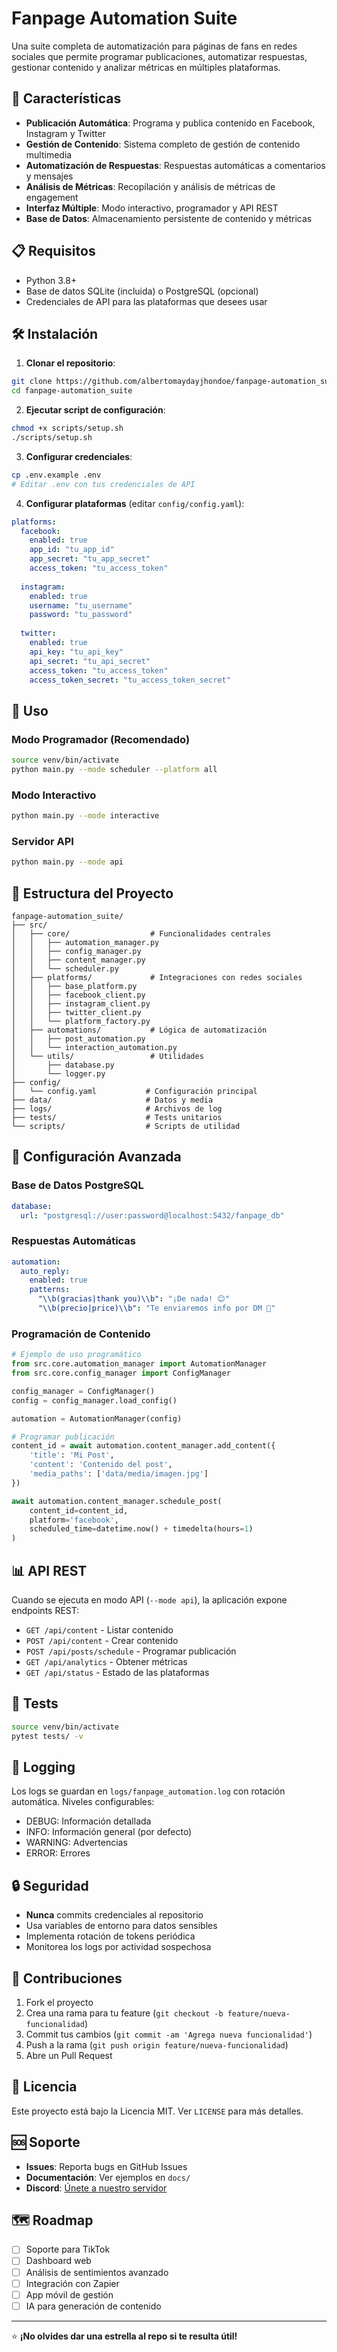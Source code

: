# Fanpage Automation Suite

Una suite completa de automatización para páginas de fans en redes sociales que permite programar publicaciones, automatizar respuestas, gestionar contenido y analizar métricas en múltiples plataformas.

## 🚀 Características

- **Publicación Automática**: Programa y publica contenido en Facebook, Instagram y Twitter
- **Gestión de Contenido**: Sistema completo de gestión de contenido multimedia
- **Automatización de Respuestas**: Respuestas automáticas a comentarios y mensajes
- **Análisis de Métricas**: Recopilación y análisis de métricas de engagement
- **Interfaz Múltiple**: Modo interactivo, programador y API REST
- **Base de Datos**: Almacenamiento persistente de contenido y métricas

## 📋 Requisitos

- Python 3.8+
- Base de datos SQLite (incluida) o PostgreSQL (opcional)
- Credenciales de API para las plataformas que desees usar

## 🛠️ Instalación

1. **Clonar el repositorio**:
```bash
git clone https://github.com/albertomaydayjhondoe/fanpage-automation_suite.git
cd fanpage-automation_suite
```

2. **Ejecutar script de configuración**:
```bash
chmod +x scripts/setup.sh
./scripts/setup.sh
```

3. **Configurar credenciales**:
```bash
cp .env.example .env
# Editar .env con tus credenciales de API
```

4. **Configurar plataformas** (editar `config/config.yaml`):
```yaml
platforms:
  facebook:
    enabled: true
    app_id: "tu_app_id"
    app_secret: "tu_app_secret"
    access_token: "tu_access_token"
  
  instagram:
    enabled: true
    username: "tu_username"
    password: "tu_password"
  
  twitter:
    enabled: true
    api_key: "tu_api_key"
    api_secret: "tu_api_secret"
    access_token: "tu_access_token"
    access_token_secret: "tu_access_token_secret"
```

## 🚀 Uso

### Modo Programador (Recomendado)
```bash
source venv/bin/activate
python main.py --mode scheduler --platform all
```

### Modo Interactivo
```bash
python main.py --mode interactive
```

### Servidor API
```bash
python main.py --mode api
```

## 📂 Estructura del Proyecto

```
fanpage-automation_suite/
├── src/
│   ├── core/                  # Funcionalidades centrales
│   │   ├── automation_manager.py
│   │   ├── config_manager.py
│   │   ├── content_manager.py
│   │   └── scheduler.py
│   ├── platforms/             # Integraciones con redes sociales
│   │   ├── base_platform.py
│   │   ├── facebook_client.py
│   │   ├── instagram_client.py
│   │   ├── twitter_client.py
│   │   └── platform_factory.py
│   ├── automations/           # Lógica de automatización
│   │   ├── post_automation.py
│   │   └── interaction_automation.py
│   └── utils/                 # Utilidades
│       ├── database.py
│       └── logger.py
├── config/
│   └── config.yaml           # Configuración principal
├── data/                     # Datos y media
├── logs/                     # Archivos de log
├── tests/                    # Tests unitarios
└── scripts/                  # Scripts de utilidad
```

## 🔧 Configuración Avanzada

### Base de Datos PostgreSQL
```yaml
database:
  url: "postgresql://user:password@localhost:5432/fanpage_db"
```

### Respuestas Automáticas
```yaml
automation:
  auto_reply:
    enabled: true
    patterns:
      "\\b(gracias|thank you)\\b": "¡De nada! 😊"
      "\\b(precio|price)\\b": "Te enviaremos info por DM 📩"
```

### Programación de Contenido
```python
# Ejemplo de uso programático
from src.core.automation_manager import AutomationManager
from src.core.config_manager import ConfigManager

config_manager = ConfigManager()
config = config_manager.load_config()

automation = AutomationManager(config)

# Programar publicación
content_id = await automation.content_manager.add_content({
    'title': 'Mi Post',
    'content': 'Contenido del post',
    'media_paths': ['data/media/imagen.jpg']
})

await automation.content_manager.schedule_post(
    content_id=content_id,
    platform='facebook',
    scheduled_time=datetime.now() + timedelta(hours=1)
)
```

## 📊 API REST

Cuando se ejecuta en modo API (`--mode api`), la aplicación expone endpoints REST:

- `GET /api/content` - Listar contenido
- `POST /api/content` - Crear contenido
- `POST /api/posts/schedule` - Programar publicación
- `GET /api/analytics` - Obtener métricas
- `GET /api/status` - Estado de las plataformas

## 🧪 Tests

```bash
source venv/bin/activate
pytest tests/ -v
```

## 📝 Logging

Los logs se guardan en `logs/fanpage_automation.log` con rotación automática. Niveles configurables:

- DEBUG: Información detallada
- INFO: Información general (por defecto)
- WARNING: Advertencias
- ERROR: Errores

## 🔒 Seguridad

- **Nunca** commits credenciales al repositorio
- Usa variables de entorno para datos sensibles
- Implementa rotación de tokens periódica
- Monitorea los logs por actividad sospechosa

## 🤝 Contribuciones

1. Fork el proyecto
2. Crea una rama para tu feature (`git checkout -b feature/nueva-funcionalidad`)
3. Commit tus cambios (`git commit -am 'Agrega nueva funcionalidad'`)
4. Push a la rama (`git push origin feature/nueva-funcionalidad`)
5. Abre un Pull Request

## 📄 Licencia

Este proyecto está bajo la Licencia MIT. Ver `LICENSE` para más detalles.

## 🆘 Soporte

- **Issues**: Reporta bugs en GitHub Issues
- **Documentación**: Ver ejemplos en `docs/`
- **Discord**: [Únete a nuestro servidor](https://discord.gg/fanpage-automation)

## 🗺️ Roadmap

- [ ] Soporte para TikTok
- [ ] Dashboard web
- [ ] Análisis de sentimientos avanzado
- [ ] Integración con Zapier
- [ ] App móvil de gestión
- [ ] IA para generación de contenido

---

⭐ **¡No olvides dar una estrella al repo si te resulta útil!**